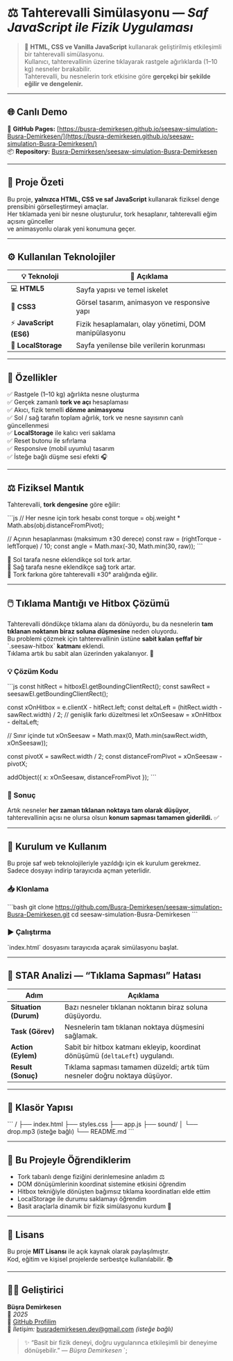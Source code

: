 # ⚖️ Tahterevalli Simülasyonu — *Saf JavaScript ile Fizik Uygulaması*

> 🎯 **HTML, CSS ve Vanilla JavaScript** kullanarak geliştirilmiş etkileşimli bir tahterevalli simülasyonu.  
> Kullanıcı, tahterevallinin üzerine tıklayarak rastgele ağırlıklarda (1–10 kg) nesneler bırakabilir.  
> Tahterevalli, bu nesnelerin tork etkisine göre **gerçekçi bir şekilde eğilir ve dengelenir.**

---

## 🌐 Canlı Demo

🔗 **GitHub Pages:** [https://busra-demirkesen.github.io/seesaw-simulation-Busra-Demirkesen/](https://busra-demirkesen.github.io/seesaw-simulation-Busra-Demirkesen/)  
📦 **Repository:** [Busra-Demirkesen/seesaw-simulation-Busra-Demirkesen](https://github.com/Busra-Demirkesen/seesaw-simulation-Busra-Demirkesen)

---

## 🧩 Proje Özeti

Bu proje, **yalnızca HTML, CSS ve saf JavaScript** kullanarak fiziksel denge prensibini görselleştirmeyi amaçlar.  
Her tıklamada yeni bir nesne oluşturulur, tork hesaplanır, tahterevalli eğim açısını günceller  
ve animasyonlu olarak yeni konumuna geçer.

---

## ⚙️ Kullanılan Teknolojiler

| 💡 Teknoloji | 📘 Açıklama |
|--------------|-------------|
| 💻 **HTML5** | Sayfa yapısı ve temel iskelet |
| 🎨 **CSS3** | Görsel tasarım, animasyon ve responsive yapı |
| ⚡ **JavaScript (ES6)** | Fizik hesaplamaları, olay yönetimi, DOM manipülasyonu |
| 💾 **LocalStorage** | Sayfa yenilense bile verilerin korunması |

---

## 🚀 Özellikler

✅ Rastgele (1–10 kg) ağırlıkta nesne oluşturma  
✅ Gerçek zamanlı **tork ve açı** hesaplaması  
✅ Akıcı, fizik temelli **dönme animasyonu**  
✅ Sol / sağ tarafın toplam ağırlık, tork ve nesne sayısının canlı güncellenmesi  
✅ **LocalStorage** ile kalıcı veri saklama  
✅ Reset butonu ile sıfırlama  
✅ Responsive (mobil uyumlu) tasarım  
✅ İsteğe bağlı düşme sesi efekti 🎧  

---

## ⚖️ Fiziksel Mantık

Tahterevalli, **tork dengesine** göre eğilir:

\`\`\`js
// Her nesne için tork hesabı
const torque = obj.weight * Math.abs(obj.distanceFromPivot);

// Açının hesaplanması (maksimum ±30 derece)
const raw = (rightTorque - leftTorque) / 10;
const angle = Math.max(-30, Math.min(30, raw));
\`\`\`

🔹 Sol tarafa nesne eklendikçe sol tork artar.  
🔹 Sağ tarafa nesne eklendikçe sağ tork artar.  
🔹 Tork farkına göre tahterevalli ±30° aralığında eğilir.

---

## 🖱️ Tıklama Mantığı ve Hitbox Çözümü

Tahterevalli döndükçe tıklama alanı da dönüyordu, bu da nesnelerin **tam tıklanan noktanın biraz soluna düşmesine** neden oluyordu.  
Bu problemi çözmek için tahterevallinin üstüne **sabit kalan şeffaf bir** \`.seesaw-hitbox\` **katmanı** eklendi.  
Tıklama artık bu sabit alan üzerinden yakalanıyor. 🎯

### 💡 Çözüm Kodu

\`\`\`js
const hitRect = hitboxEl.getBoundingClientRect();
const sawRect = seesawEl.getBoundingClientRect();

const xOnHitbox = e.clientX - hitRect.left;
const deltaLeft = (hitRect.width - sawRect.width) / 2; // genişlik farkı düzeltmesi
let xOnSeesaw = xOnHitbox - deltaLeft;

// Sınır içinde tut
xOnSeesaw = Math.max(0, Math.min(sawRect.width, xOnSeesaw));

const pivotX = sawRect.width / 2;
const distanceFromPivot = xOnSeesaw - pivotX;

addObject({ x: xOnSeesaw, distanceFromPivot });
\`\`\`

### 🎯 Sonuç

Artık nesneler **her zaman tıklanan noktaya tam olarak düşüyor**,  
tahterevallinin açısı ne olursa olsun **konum sapması tamamen giderildi.** ✅

---

## 🚀 Kurulum ve Kullanım

Bu proje saf web teknolojileriyle yazıldığı için ek kurulum gerekmez.  
Sadece dosyayı indirip tarayıcıda açman yeterlidir.

### 📥 Klonlama

\`\`\`bash
git clone https://github.com/Busra-Demirkesen/seesaw-simulation-Busra-Demirkesen.git
cd seesaw-simulation-Busra-Demirkesen
\`\`\`

### ▶️ Çalıştırma

\`index.html\` dosyasını tarayıcıda açarak simülasyonu başlat.

---

## 🧠 STAR Analizi — “Tıklama Sapması” Hatası

| Adım | Açıklama |
|------|-----------|
| **Situation (Durum)** | Bazı nesneler tıklanan noktanın biraz soluna düşüyordu. |
| **Task (Görev)** | Nesnelerin tam tıklanan noktaya düşmesini sağlamak. |
| **Action (Eylem)** | Sabit bir hitbox katmanı ekleyip, koordinat dönüşümü (`deltaLeft`) uygulandı. |
| **Result (Sonuç)** | Tıklama sapması tamamen düzeldi; artık tüm nesneler doğru noktaya düşüyor. |

---

## 🧱 Klasör Yapısı

\`\`\`
/
├── index.html
├── styles.css
├── app.js
├── sound/
│   └── drop.mp3 (isteğe bağlı)
└── README.md
\`\`\`

---

## 🧠 Bu Projeyle Öğrendiklerim

- Tork tabanlı denge fiziğini derinlemesine anladım ⚖️  
- DOM dönüşümlerinin koordinat sistemine etkisini öğrendim  
- Hitbox tekniğiyle dönüşten bağımsız tıklama koordinatları elde ettim  
- LocalStorage ile durumu saklamayı öğrendim  
- Basit araçlarla dinamik bir fizik simülasyonu kurdum 🚀  

---

## 📄 Lisans

Bu proje **MIT Lisansı** ile açık kaynak olarak paylaşılmıştır.  
Kod, eğitim ve kişisel projelerde serbestçe kullanılabilir. 📚

---

## 👩‍💻 Geliştirici

**Büşra Demirkesen**  
📅 *2025*  
🔗 [GitHub Profilim](https://github.com/Busra-Demirkesen)  
📧 *İletişim:* busrademirkesen.dev@gmail.com *(isteğe bağlı)*

> ✨ “Basit bir fizik deneyi, doğru uygulanınca etkileşimli bir deneyime dönüşebilir.” — *Büşra Demirkesen*
`;
